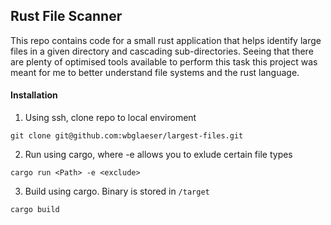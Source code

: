## Rust File Scanner

This repo contains code for a small rust application that helps identify large files
in a given directory and cascading sub-directories. Seeing that there are plenty
of optimised tools available to perform this task this project was meant for me to better
understand file systems and the rust language.

#### Installation
1. Using ssh, clone repo to local enviroment

`git clone git@github.com:wbglaeser/largest-files.git`

2. Run using cargo, where -e allows you to exlude certain file types

`cargo run <Path> -e <exclude>`

3. Build using cargo. Binary is stored in `/target`

`cargo build`
